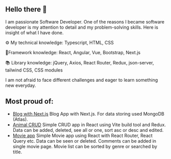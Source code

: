 ## Hello there 👋
I am passionate Software Developer.
One of the reasons I became software developer is my attention to detail and my problem-solving skills. 
Here is insight of what I have done.

⚙️ My technical knowledge:
  Typescript, HTML, CSS
    
🧳Framework knowledge:
  React, Angular, Vue, Bootstrap, Next.js
  
📚 Library knowledge:
  jQuery, Axios, React Router, Redux, json-server, tailwind CSS, CSS modules

I am not afraid to face different challenges and eager to learn something new everyday.
## Most proud of:
  - [Blog with Next.js](https://github.com/lienux2/md-18-blog)
    Blog App with Next.js. For data storing used MongoDB (Atlas).
  - [Animal CRUD](https://github.com/lienux2/React-Redux-Animal_CRUD)
    Simple CRUD app in React using Vite build tool and Redux. Data can be added, deleted, see all or one, sort asc or desc and edited.
  - [Movie app](https://github.com/lienux2/React-Movie_app)
    Simple Movie app using React with React Router, React Query etc. Data can be seen or deleted. Comments can be added in single movie page. Movie list can be sorted by genre or searched by title. 
